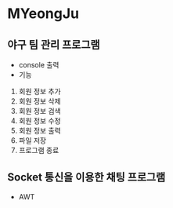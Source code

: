 # MYeongJu
## 야구 팀 관리 프로그램
- console 출력
- 기능
1. 회원 정보 추가
2. 회원 정보 삭제
3. 회원 정보 검색
4. 회원 정보 수정
5. 회원 정보 출력
6. 파일 저장
7. 프로그램 종료

## Socket 통신을 이용한 채팅 프로그램
- AWT
